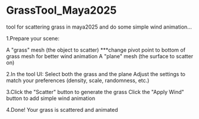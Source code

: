 # GrassTool_Maya2025
tool for scattering grass in maya2025 and do some simple wind animation...


1.Prepare your scene:

A "grass" mesh (the object to scatter) ***change pivot point to bottom of grass mesh for better wind animation
A "plane" mesh (the surface to scatter on)

2.In the tool UI:
Select both the grass and the plane
Adjust the settings to match your preferences (density, scale, randomness, etc.)

3.Click the "Scatter" button to generate the grass
Click the "Apply Wind" button to add simple wind animation

4.Done! Your grass is scattered and animated 
